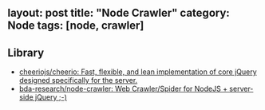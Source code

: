 layout: post
title: "Node Crawler"
category: Node
tags: [node, crawler]
---

## Library

- [cheeriojs/cheerio: Fast, flexible, and lean implementation of core jQuery designed specifically for the server.](https://github.com/cheeriojs/cheerio)
- [bda-research/node-crawler: Web Crawler/Spider for NodeJS + server-side jQuery ;-)](https://github.com/bda-research/node-crawler)
